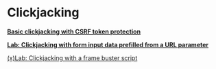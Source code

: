 # Clickjacking

[**Basic clickjacking with CSRF token protection**](Clickjacking%20eb09c3afcc544ee99607948a15d6faac/Basic%20clickjacking%20with%20CSRF%20token%20protection%20bfdf09e29f5e49bcba131b9923dbbf47.md)

[**Lab: Clickjacking with form input data prefilled from a URL parameter**](Clickjacking%20eb09c3afcc544ee99607948a15d6faac/Lab%20Clickjacking%20with%20form%20input%20data%20prefilled%20fr%20a98d562fe21e4af5b801b07e21f4c874.md)

[(x)Lab: Clickjacking with a frame buster script](Clickjacking%20eb09c3afcc544ee99607948a15d6faac/(x)Lab%20Clickjacking%20with%20a%20frame%20buster%20script%20c8287080b66444f5b86132a758815594.md)